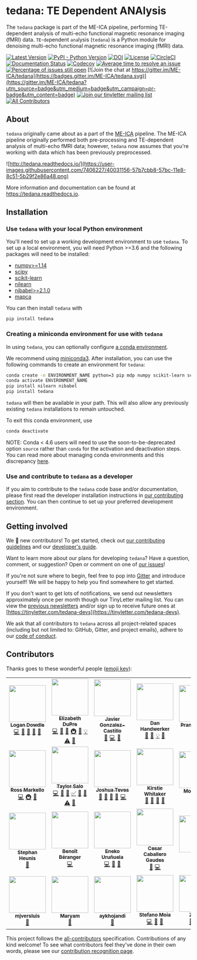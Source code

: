 # tedana: TE Dependent ANAlysis

The ``tedana`` package is part of the ME-ICA pipeline, performing TE-dependent
analysis of multi-echo functional magnetic resonance imaging (fMRI) data.
``TE``-``de``pendent ``ana``lysis (``tedana``) is a Python module for denoising
multi-echo functional magnetic resonance imaging (fMRI) data.

[![Latest Version](https://img.shields.io/pypi/v/tedana.svg)](https://pypi.python.org/pypi/tedana/)
[![PyPI - Python Version](https://img.shields.io/pypi/pyversions/tedana.svg)](https://pypi.python.org/pypi/tedana/)
[![DOI](https://zenodo.org/badge/110845855.svg)](https://zenodo.org/badge/latestdoi/110845855)
[![License](https://img.shields.io/badge/License-LGPL%202.0-blue.svg)](https://opensource.org/licenses/LGPL-2.1)
[![CircleCI](https://circleci.com/gh/ME-ICA/tedana.svg?style=shield)](https://circleci.com/gh/ME-ICA/tedana)
[![Documentation Status](https://readthedocs.org/projects/tedana/badge/?version=latest)](http://tedana.readthedocs.io/en/latest/?badge=latest)
[![Codecov](https://codecov.io/gh/me-ica/tedana/branch/main/graph/badge.svg)](https://codecov.io/gh/me-ica/tedana)
[![Average time to resolve an issue](http://isitmaintained.com/badge/resolution/ME-ICA/tedana.svg)](http://isitmaintained.com/project/ME-ICA/tedana "Average time to resolve an issue")
[![Percentage of issues still open](http://isitmaintained.com/badge/open/ME-ICA/tedana.svg)](http://isitmaintained.com/project/ME-ICA/tedana "Percentage of issues still open")
[![Join the chat at https://gitter.im/ME-ICA/tedana](https://badges.gitter.im/ME-ICA/tedana.svg)](https://gitter.im/ME-ICA/tedana?utm_source=badge&utm_medium=badge&utm_campaign=pr-badge&utm_content=badge)
[![Join our tinyletter mailing list](https://img.shields.io/badge/receive-our%20newsletter%20❤%EF%B8%8F-blueviolet.svg)](https://tinyletter.com/tedana-devs)
[![All Contributors](https://img.shields.io/badge/all_contributors-20-orange.svg?style=flat-square)](#contributors)


## About

``tedana`` originally came about as a part of the [ME-ICA](https://github.com/me-ica/me-ica) pipeline.
The ME-ICA pipeline originally performed both pre-processing and TE-dependent analysis of multi-echo fMRI data; however, ``tedana`` now assumes that you're working with data which has been previously preprocessed.

![http://tedana.readthedocs.io/](https://user-images.githubusercontent.com/7406227/40031156-57b7cbb8-57bc-11e8-8c51-5b29f2e86a48.png)

More information and documentation can be found at https://tedana.readthedocs.io.

## Installation

### Use `tedana` with your local Python environment

You'll need to set up a working development environment to use `tedana`.
To set up a local environment, you will need Python >=3.6 and the following packages will need to be installed:

* [numpy>=1.14](http://www.numpy.org/)
* [scipy](https://www.scipy.org/)
* [scikit-learn](http://scikit-learn.org/stable/)
* [nilearn](https://nilearn.github.io/)
* [nibabel>=2.1.0](http://nipy.org/nibabel/)
* [mapca](https://github.com/ME-ICA/mapca)

You can then install `tedana` with

```bash
pip install tedana
```

### Creating a miniconda environment for use with `tedana`

In using `tedana`, you can optionally configure [a conda environment](https://conda.io/docs/user-guide/tasks/manage-environments.html).

We recommend using [miniconda3](https://conda.io/miniconda.html).
After installation, you can use the following commands to create an environment for `tedana`:

```bash
conda create -n ENVIRONMENT_NAME python=3 pip mdp numpy scikit-learn scipy
conda activate ENVIRONMENT_NAME
pip install nilearn nibabel
pip install tedana
```

`tedana` will then be available in your path.
This will also allow any previously existing `tedana` installations to remain untouched.

To exit this conda environment, use

```bash
conda deactivate
```

NOTE: Conda < 4.6 users will need to use the soon-to-be-deprecated option `source` rather than `conda` for the activation and deactivation steps.
You can read more about managing conda environments and this discrepancy [here](https://docs.conda.io/projects/conda/en/latest/user-guide/tasks/manage-environments.html).

### Use and contribute to `tedana` as a developer

If you aim to contribute to the `tedana` code base and/or documentation, please first read the developer installation instructions in [our contributing section](https://github.com/ME-ICA/tedana/blob/main/CONTRIBUTING.md). You can then continue to set up your preferred development environment.

## Getting involved

We :yellow_heart: new contributors!
To get started, check out [our contributing guidelines](https://github.com/ME-ICA/tedana/blob/main/CONTRIBUTING.md)
and our [developer's guide](https://tedana.readthedocs.io/en/latest/developing.html).

Want to learn more about our plans for developing ``tedana``?
Have a question, comment, or suggestion?
Open or comment on one of [our issues](https://github.com/ME-ICA/tedana/issues)!

If you're not sure where to begin, feel free to pop into [Gitter](https://gitter.im/ME-ICA/tedana) and introduce yourself!
We will be happy to help you find somewhere to get started.

If you don't want to get lots of notifications, we send out newsletters approximately once per month though our TinyLetter mailing list.
You can view the [previous newsletters](https://tinyletter.com/tedana-devs/archive) and/or sign up to receive future ones at [https://tinyletter.com/tedana-devs](https://tinyletter.com/tedana-devs).

We ask that all contributors to ``tedana`` across all project-related spaces (including but not limited to: GitHub, Gitter, and project emails), adhere to our [code of conduct](https://github.com/ME-ICA/tedana/blob/main/CODE_OF_CONDUCT.md).

## Contributors

Thanks goes to these wonderful people ([emoji key](https://allcontributors.org/docs/en/emoji-key)):

<!-- ALL-CONTRIBUTORS-LIST:START - Do not remove or modify this section -->
<!-- prettier-ignore-start -->
<!-- markdownlint-disable -->
<table>
  <tr>
    <td align="center"><a href="https://github.com/dowdlelt"><img src="https://avatars2.githubusercontent.com/u/15126366?v=4?s=100" width="100px;" alt=""/><br /><sub><b>Logan Dowdle</b></sub></a><br /><a href="https://github.com/ME-ICA/tedana/commits?author=dowdlelt" title="Code">💻</a> <a href="#question-dowdlelt" title="Answering Questions">💬</a> <a href="#design-dowdlelt" title="Design">🎨</a> <a href="https://github.com/ME-ICA/tedana/issues?q=author%3Adowdlelt" title="Bug reports">🐛</a> <a href="https://github.com/ME-ICA/tedana/pulls?q=is%3Apr+reviewed-by%3Adowdlelt" title="Reviewed Pull Requests">👀</a></td>
    <td align="center"><a href="http://emdupre.me"><img src="https://avatars3.githubusercontent.com/u/15017191?v=4?s=100" width="100px;" alt=""/><br /><sub><b>Elizabeth DuPre</b></sub></a><br /><a href="https://github.com/ME-ICA/tedana/commits?author=emdupre" title="Code">💻</a> <a href="https://github.com/ME-ICA/tedana/commits?author=emdupre" title="Documentation">📖</a> <a href="#ideas-emdupre" title="Ideas, Planning, & Feedback">🤔</a> <a href="#infra-emdupre" title="Infrastructure (Hosting, Build-Tools, etc)">🚇</a> <a href="https://github.com/ME-ICA/tedana/pulls?q=is%3Apr+reviewed-by%3Aemdupre" title="Reviewed Pull Requests">👀</a> <a href="#example-emdupre" title="Examples">💡</a> <a href="https://github.com/ME-ICA/tedana/commits?author=emdupre" title="Tests">⚠️</a> <a href="#question-emdupre" title="Answering Questions">💬</a></td>
    <td align="center"><a href="https://github.com/javiergcas"><img src="https://avatars1.githubusercontent.com/u/7314358?v=4?s=100" width="100px;" alt=""/><br /><sub><b>Javier Gonzalez-Castillo</b></sub></a><br /><a href="#ideas-javiergcas" title="Ideas, Planning, & Feedback">🤔</a> <a href="https://github.com/ME-ICA/tedana/commits?author=javiergcas" title="Code">💻</a> <a href="#design-javiergcas" title="Design">🎨</a></td>
    <td align="center"><a href="https://github.com/handwerkerd"><img src="https://avatars3.githubusercontent.com/u/7406227?v=4?s=100" width="100px;" alt=""/><br /><sub><b>Dan Handwerker</b></sub></a><br /><a href="#design-handwerkerd" title="Design">🎨</a> <a href="https://github.com/ME-ICA/tedana/commits?author=handwerkerd" title="Documentation">📖</a> <a href="#example-handwerkerd" title="Examples">💡</a> <a href="https://github.com/ME-ICA/tedana/pulls?q=is%3Apr+reviewed-by%3Ahandwerkerd" title="Reviewed Pull Requests">👀</a></td>
    <td align="center"><a href="https://github.com/prantikk"><img src="https://avatars0.githubusercontent.com/u/1636689?v=4?s=100" width="100px;" alt=""/><br /><sub><b>Prantik Kundu</b></sub></a><br /><a href="https://github.com/ME-ICA/tedana/commits?author=prantikk" title="Code">💻</a> <a href="#ideas-prantikk" title="Ideas, Planning, & Feedback">🤔</a></td>
  </tr>
  <tr>
    <td align="center"><a href="http://rossmarkello.me"><img src="https://avatars0.githubusercontent.com/u/14265705?v=4?s=100" width="100px;" alt=""/><br /><sub><b>Ross Markello</b></sub></a><br /><a href="https://github.com/ME-ICA/tedana/commits?author=rmarkello" title="Code">💻</a> <a href="#infra-rmarkello" title="Infrastructure (Hosting, Build-Tools, etc)">🚇</a> <a href="#question-rmarkello" title="Answering Questions">💬</a></td>
    <td align="center"><a href="http://tsalo.github.io"><img src="https://avatars3.githubusercontent.com/u/8228902?v=4?s=100" width="100px;" alt=""/><br /><sub><b>Taylor Salo</b></sub></a><br /><a href="https://github.com/ME-ICA/tedana/commits?author=tsalo" title="Code">💻</a> <a href="#ideas-tsalo" title="Ideas, Planning, & Feedback">🤔</a> <a href="https://github.com/ME-ICA/tedana/commits?author=tsalo" title="Documentation">📖</a> <a href="#tutorial-tsalo" title="Tutorials">✅</a> <a href="#question-tsalo" title="Answering Questions">💬</a> <a href="https://github.com/ME-ICA/tedana/issues?q=author%3Atsalo" title="Bug reports">🐛</a> <a href="https://github.com/ME-ICA/tedana/commits?author=tsalo" title="Tests">⚠️</a> <a href="https://github.com/ME-ICA/tedana/pulls?q=is%3Apr+reviewed-by%3Atsalo" title="Reviewed Pull Requests">👀</a></td>
    <td align="center"><a href="https://github.com/jbteves"><img src="https://avatars3.githubusercontent.com/u/26722533?v=4?s=100" width="100px;" alt=""/><br /><sub><b>Joshua Teves</b></sub></a><br /><a href="#projectManagement-jbteves" title="Project Management">📆</a> <a href="https://github.com/ME-ICA/tedana/commits?author=jbteves" title="Documentation">📖</a> <a href="https://github.com/ME-ICA/tedana/pulls?q=is%3Apr+reviewed-by%3Ajbteves" title="Reviewed Pull Requests">👀</a> <a href="#maintenance-jbteves" title="Maintenance">🚧</a> <a href="https://github.com/ME-ICA/tedana/commits?author=jbteves" title="Code">💻</a></td>
    <td align="center"><a href="https://whitakerlab.github.io"><img src="https://avatars1.githubusercontent.com/u/3626306?v=4?s=100" width="100px;" alt=""/><br /><sub><b>Kirstie Whitaker</b></sub></a><br /><a href="https://github.com/ME-ICA/tedana/commits?author=KirstieJane" title="Documentation">📖</a> <a href="#projectManagement-KirstieJane" title="Project Management">📆</a> <a href="https://github.com/ME-ICA/tedana/pulls?q=is%3Apr+reviewed-by%3AKirstieJane" title="Reviewed Pull Requests">👀</a> <a href="#talk-KirstieJane" title="Talks">📢</a></td>
    <td align="center"><a href="https://github.com/monicayao"><img src="https://avatars1.githubusercontent.com/u/35382166?v=4?s=100" width="100px;" alt=""/><br /><sub><b>Monica Yao</b></sub></a><br /><a href="https://github.com/ME-ICA/tedana/commits?author=monicayao" title="Documentation">📖</a> <a href="https://github.com/ME-ICA/tedana/commits?author=monicayao" title="Tests">⚠️</a></td>
  </tr>
  <tr>
    <td align="center"><a href="http://www.fmrwhy.com/"><img src="https://avatars0.githubusercontent.com/u/10141237?v=4?s=100" width="100px;" alt=""/><br /><sub><b>Stephan Heunis</b></sub></a><br /><a href="https://github.com/ME-ICA/tedana/commits?author=jsheunis" title="Documentation">📖</a></td>
    <td align="center"><a href="https://www.linkedin.com/in/benoit-beranger/"><img src="https://avatars0.githubusercontent.com/u/16976839?v=4?s=100" width="100px;" alt=""/><br /><sub><b>Benoît Béranger</b></sub></a><br /><a href="https://github.com/ME-ICA/tedana/commits?author=benoitberanger" title="Code">💻</a></td>
    <td align="center"><a href="https://github.com/eurunuela"><img src="https://avatars0.githubusercontent.com/u/13706448?v=4?s=100" width="100px;" alt=""/><br /><sub><b>Eneko Uruñuela</b></sub></a><br /><a href="https://github.com/ME-ICA/tedana/commits?author=eurunuela" title="Code">💻</a> <a href="https://github.com/ME-ICA/tedana/pulls?q=is%3Apr+reviewed-by%3Aeurunuela" title="Reviewed Pull Requests">👀</a> <a href="#ideas-eurunuela" title="Ideas, Planning, & Feedback">🤔</a></td>
    <td align="center"><a href="https://github.com/CesarCaballeroGaudes"><img src="https://avatars1.githubusercontent.com/u/7611340?v=4?s=100" width="100px;" alt=""/><br /><sub><b>Cesar Caballero Gaudes</b></sub></a><br /><a href="https://github.com/ME-ICA/tedana/commits?author=CesarCaballeroGaudes" title="Documentation">📖</a> <a href="https://github.com/ME-ICA/tedana/commits?author=CesarCaballeroGaudes" title="Code">💻</a></td>
    <td align="center"><a href="http://isla.st"><img src="https://avatars2.githubusercontent.com/u/23707851?v=4?s=100" width="100px;" alt=""/><br /><sub><b>Isla</b></sub></a><br /><a href="https://github.com/ME-ICA/tedana/pulls?q=is%3Apr+reviewed-by%3AIslast" title="Reviewed Pull Requests">👀</a></td>
  </tr>
  <tr>
    <td align="center"><a href="https://github.com/mjversluis"><img src="https://avatars0.githubusercontent.com/u/32125111?v=4?s=100" width="100px;" alt=""/><br /><sub><b>mjversluis</b></sub></a><br /><a href="https://github.com/ME-ICA/tedana/commits?author=mjversluis" title="Documentation">📖</a></td>
    <td align="center"><a href="https://mvaziri.github.io/"><img src="https://avatars2.githubusercontent.com/u/4219325?v=4?s=100" width="100px;" alt=""/><br /><sub><b>Maryam</b></sub></a><br /><a href="https://github.com/ME-ICA/tedana/commits?author=mvaziri" title="Documentation">📖</a></td>
    <td align="center"><a href="https://github.com/aykhojandi"><img src="https://avatars1.githubusercontent.com/u/38105040?v=4?s=100" width="100px;" alt=""/><br /><sub><b>aykhojandi</b></sub></a><br /><a href="https://github.com/ME-ICA/tedana/commits?author=aykhojandi" title="Documentation">📖</a></td>
    <td align="center"><a href="https://github.com/smoia"><img src="https://avatars3.githubusercontent.com/u/35300580?v=4?s=100" width="100px;" alt=""/><br /><sub><b>Stefano Moia</b></sub></a><br /><a href="https://github.com/ME-ICA/tedana/commits?author=smoia" title="Code">💻</a> <a href="https://github.com/ME-ICA/tedana/pulls?q=is%3Apr+reviewed-by%3Asmoia" title="Reviewed Pull Requests">👀</a> <a href="https://github.com/ME-ICA/tedana/commits?author=smoia" title="Documentation">📖</a></td>
    <td align="center"><a href="https://www.notzaki.com/"><img src="https://avatars1.githubusercontent.com/u/9019681?v=4?s=100" width="100px;" alt=""/><br /><sub><b>Zaki A.</b></sub></a><br /><a href="https://github.com/ME-ICA/tedana/issues?q=author%3AnotZaki" title="Bug reports">🐛</a> <a href="https://github.com/ME-ICA/tedana/commits?author=notZaki" title="Code">💻</a> <a href="https://github.com/ME-ICA/tedana/commits?author=notZaki" title="Documentation">📖</a></td>
  </tr>
</table>

<!-- markdownlint-restore -->
<!-- prettier-ignore-end -->

<!-- ALL-CONTRIBUTORS-LIST:END -->

This project follows the [all-contributors](https://github.com/all-contributors/all-contributors) specification. Contributions of any kind welcome!
To see what contributors feel they've done in their own words, please see our [contribution recognition page][contribution].

[contribution]: <contributions.md>
